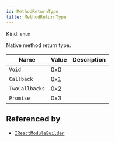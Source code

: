 ```yaml
---
id: MethodReturnType
title: MethodReturnType
---
```


Kind: `enum`

Native method return type.

| Name |  Value | Description |
|--|--|--|
|`Void` | 0x0  |  |
|`Callback` | 0x1  |  |
|`TwoCallbacks` | 0x2  |  |
|`Promise` | 0x3  |  |


## Referenced by
- [`IReactModuleBuilder`](IReactModuleBuilder)
